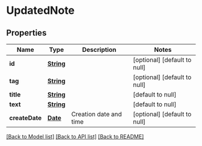 # UpdatedNote
## Properties

Name | Type | Description | Notes
------------ | ------------- | ------------- | -------------
**id** | [**String**](string.md) |  | [optional] [default to null]
**tag** | [**String**](string.md) |  | [optional] [default to null]
**title** | [**String**](string.md) |  | [default to null]
**text** | [**String**](string.md) |  | [default to null]
**createDate** | [**Date**](DateTime.md) | Creation date and time | [optional] [default to null]

[[Back to Model list]](../README.md#documentation-for-models) [[Back to API list]](../README.md#documentation-for-api-endpoints) [[Back to README]](../README.md)

